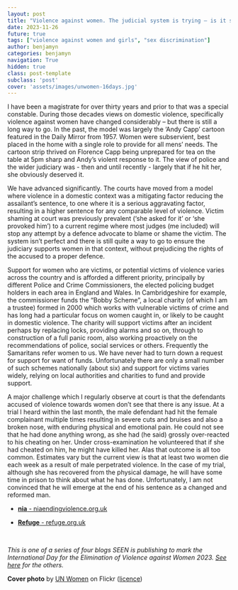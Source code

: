 ```yaml
---
layout: post
title: "Violence against women. The judicial system is trying – is it succeeding?"
date: 2023-11-26
future: true
tags: ["violence against women and girls", "sex discrimination"]
author: benjamyn
categories: benjamyn
navigation: True
hidden: true
class: post-template
subclass: 'post'
cover: 'assets/images/unwomen-16days.jpg'
---
```


I have been a magistrate for over thirty years and prior to that was a special constable.  During those decades views on domestic violence, specifically violence against women have changed considerably – but there is still a long way to go.  In the past, the model was largely the ‘Andy Capp’ cartoon featured in the Daily Mirror from 1957.  Women were subservient, best placed in the home with a single role to provide for all mens’ needs.  The cartoon strip thrived on Florence Capp being unprepared for tea on the table at 5pm sharp and Andy’s violent response to it.  The view of police and the wider judiciary was - then and until recently - largely that if he hit her, she obviously deserved it.

We have advanced significantly.  The courts have moved from a model where violence in a domestic context was a mitigating factor reducing the assailant’s sentence, to one where it is a serious aggravating factor, resulting in a higher sentence for any comparable level of violence.  Victim shaming at court was previously prevalent (‘she asked for it’ or ‘she provoked him’) to a current regime where most judges (me included) will stop any attempt by a defence advocate to blame or shame the victim.  The system isn’t perfect and there is still quite a way to go to ensure the judiciary supports women in that context, without prejudicing the rights of the accused to a proper defence.

Support for women who are victims, or potential victims of violence varies across the country and is afforded a different priority, principally by different Police and Crime Commissioners, the elected policing budget holders in each area in England and Wales.  In Cambridgeshire for example, the commissioner funds the “Bobby Scheme”, a local charity (of which I am a trustee) formed in 2000 which works with vulnerable victims of crime and has long had a particular focus on women caught in, or likely to be caught in domestic violence.  The charity will support victims after an incident perhaps by replacing locks, providing alarms and so on, through to construction of a full panic room, also working proactively on the recommendations of police, social services or others.  Frequently the Samaritans refer women to us.  We have never had to turn down a request for support for want of funds.  Unfortunately there are only a small number of such schemes nationally (about six) and support for victims varies widely, relying on local authorities and charities to fund and provide support.

A major challenge which I regularly observe at court is that the defendants accused of violence towards women don’t see that there is any issue.  At a trial I heard within the last month, the male defendant  had hit the female complainant multiple times resulting in severe cuts and bruises and also a broken nose, with enduring physical and emotional pain.  He could not see that he had done anything wrong, as she had (he said) grossly over-reacted to his cheating on her.  Under cross-examination he volunteered that if she had cheated on him, he might have killed her.  Alas that outcome is all too common.  Estimates vary but the current view is that at least two women die each week as a result of male perpetrated violence.  In the case of my trial, although she has recovered from the physical damage, he will have some time in prison to think about what he has done.  Unfortunately, I am not convinced that he will emerge at the end of his sentence as a changed and reformed man.

- [**nia** - niaendingviolence.org.uk](https://niaendingviolence.org.uk/)

- [**Refuge** - refuge.org.uk](https://refuge.org.uk/)


&nbsp;

_This is one of a series of four blogs SEEN is publishing to mark the International Day for the Elimination of Violence against Women 2023. [See here](/posts/2023-11-25-ending-violence-against-women/) for the others._

**Cover photo** by <a href="https://www.flickr.com/photos/unwomen/51737051738">UN Women</a> on Flickr (<a href="https://creativecommons.org/licenses/by-nc-nd/2.0/">licence</a>)


